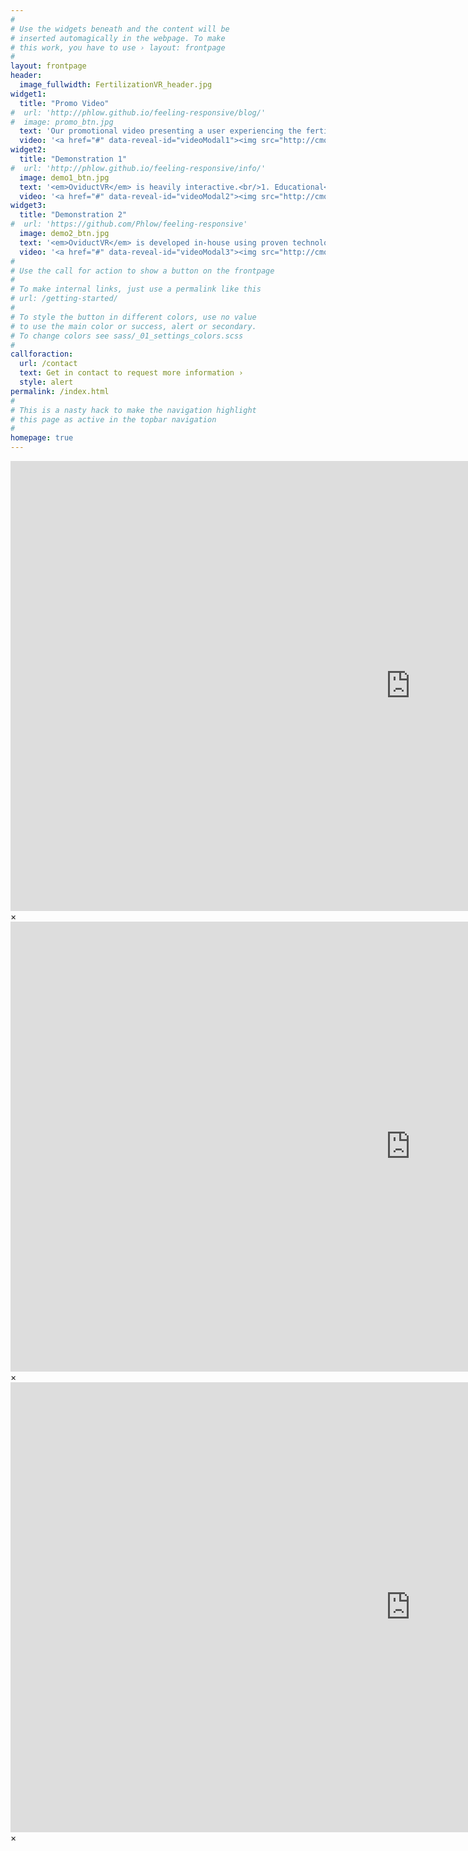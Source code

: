 ```yaml
---
#
# Use the widgets beneath and the content will be
# inserted automagically in the webpage. To make
# this work, you have to use › layout: frontpage
#
layout: frontpage
header:
  image_fullwidth: FertilizationVR_header.jpg
widget1:
  title: "Promo Video"
#  url: 'http://phlow.github.io/feeling-responsive/blog/'
#  image: promo_btn.jpg 
  text: 'Our promotional video presenting a user experiencing the fertilization process at the cell-level scale in virtual reallity.'
  video: '<a href="#" data-reveal-id="videoModal1"><img src="http://cmoralesmx.github.io/FertilizationVR_web/images/promo_btn.jpg" width="302" height="182" alt=""/></a>'
widget2:
  title: "Demonstration 1"
#  url: 'http://phlow.github.io/feeling-responsive/info/'
  image: demo1_btn.jpg
  text: '<em>OviductVR</em> is heavily interactive.<br/>1. Educational<br/>2. Virtual Reality.<br/>3. Immersive experience.'
  video: '<a href="#" data-reveal-id="videoModal2"><img src="http://cmoralesmx.github.io/FertilizationVR_web/images/demo1_btn.jpg" width="302" height="182" alt=""/></a>'
widget3:
  title: "Demonstration 2"
#  url: 'https://github.com/Phlow/feeling-responsive'
  image: demo2_btn.jpg
  text: '<em>OviductVR</em> is developed in-house using proven technologies. We build up on the expert knowledge of world-leading researchers in the field of Fertility and Simulation.'
  video: '<a href="#" data-reveal-id="videoModal3"><img src="http://cmoralesmx.github.io/FertilizationVR_web/images/demo2_btn.jpg" width="302" height="182" alt=""/></a>'
#
# Use the call for action to show a button on the frontpage
#
# To make internal links, just use a permalink like this
# url: /getting-started/
#
# To style the button in different colors, use no value
# to use the main color or success, alert or secondary.
# To change colors see sass/_01_settings_colors.scss
#
callforaction:
  url: /contact
  text: Get in contact to request more information ›
  style: alert
permalink: /index.html
#
# This is a nasty hack to make the navigation highlight
# this page as active in the topbar navigation
#
homepage: true
---
```


<div id="videoModal1" class="reveal-modal large" data-reveal="">
  <div class="flex-video widescreen vimeo" style="display: block;">
    <iframe width="1280" height="720" src="https://www.youtube.com/embed/aFYGQIrNnRc" frameborder="0" allowfullscreen></iframe>
  </div>
  <a class="close-reveal-modal">&#215;</a>
</div>
<div id="videoModal2" class="reveal-modal large" data-reveal="">
  <div class="flex-video widescreen vimeo" style="display: block;">
    <iframe width="1280" height="720" src="https://www.youtube.com/embed/j1uyKGSBkKQ" frameborder="0" allowfullscreen></iframe>
  </div>
  <a class="close-reveal-modal">&#215;</a>
</div>
<div id="videoModal3" class="reveal-modal large" data-reveal="">
  <div class="flex-video widescreen vimeo" style="display: block;">
    <iframe width="1280" height="720" src="https://www.youtube.com/embed/WYAOAkYxcDo" frameborder="0" allowfullscreen></iframe>
  </div>
  <a class="close-reveal-modal">&#215;</a>
</div>
